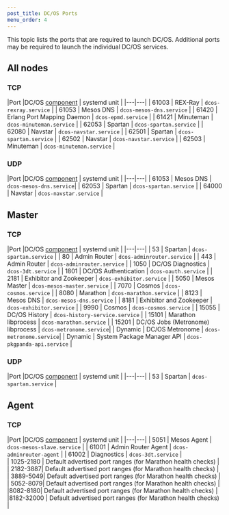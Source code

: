 ```yaml
---
post_title: DC/OS Ports
menu_order: 4
---
```


This topic lists the ports that are required to launch DC/OS. Additional ports may be required to launch the individual DC/OS services.

## All nodes

### TCP

|Port   |DC/OS [component](/docs/1.8/overview/components/) | systemd unit   | 
|---|---|
| 61003 | REX-Ray | `dcos-rexray.service` |
| 61053 | Mesos DNS | `dcos-mesos-dns.service` |
| 61420 | Erlang Port Mapping Daemon | `dcos-epmd.service` |
| 61421 | Minuteman | `dcos-minuteman.service` |
| 62053 | Spartan | `dcos-spartan.service` |
| 62080 | Navstar | `dcos-navstar.service` |
| 62501 | Spartan | `dcos-spartan.service` |
| 62502 | Navstar | `dcos-navstar.service` |
| 62503 | Minuteman | `dcos-minuteman.service` |

### UDP
|Port   |DC/OS [component](/docs/1.8/overview/components/) | systemd unit   | 
|---|---|
| 61053 | Mesos DNS | `dcos-mesos-dns.service`|
| 62053 | Spartan | `dcos-spartan.service` |
| 64000 | Navstar | `dcos-navstar.service` |

## Master

### TCP

|Port   |DC/OS [component](/docs/1.8/overview/components/) | systemd unit   | 
|---|---|
| 53    | Spartan | `dcos-spartan.service` |
| 80    | Admin Router | `dcos-adminrouter.service` |
| 443   | Admin Router | `dcos-adminrouter.service` |
| 1050  | DC/OS Diagnostics | `dcos-3dt.service` |
| 1801  | DC/OS Authentication | `dcos-oauth.service` |
| 2181  | Exhibitor and Zookeeper | `dcos-exhibitor.service` |
| 5050  | Mesos Master | `dcos-mesos-master.service` |
| 7070  | Cosmos | `dcos-cosmos.service` |
| 8080  | Marathon | `dcos-marathon.service` |
| 8123  | Mesos DNS | `dcos-mesos-dns.service` |
| 8181  | Exhibitor and Zookeeper | `dcos-exhibitor.service` |
| 9990  | Cosmos | `dcos-cosmos.service` |
| 15055 | DC/OS History | `dcos-history-service.service` |
| 15101 | Marathon libprocess | `dcos-marathon.service` |
| 15201 | DC/OS Jobs (Metronome) libprocess | `dcos-metronome.service`|
|  Dynamic | DC/OS Metronome | `dcos-metronome.service`|
|  Dynamic | System Package Manager API | `dcos-pkgpanda-api.service` | 

### UDP

|Port   |DC/OS [component](/docs/1.8/overview/components/) | systemd unit   | 
|---|---|
| 53 | Spartan | `dcos-spartan.service` |

## Agent

### TCP

|Port   |DC/OS [component](/docs/1.8/overview/components/) | systemd unit   | 
|---|---|
| 5051  |  Mesos Agent | `dcos-mesos-slave.service` |
| 61001 |  Admin Router Agent | `dcos-adminrouter-agent` |
|  61002 | Diagnostics | `dcos-3dt.service` |  
|  1025-2180 | Default advertised port ranges (for Marathon health checks) |  
|   2182-3887| Default advertised port ranges (for Marathon health checks) |  
|  3889-5049| Default advertised port ranges (for Marathon health checks) |  
| 5052-8079| Default advertised port ranges (for Marathon health checks) |  
|8082-8180| Default advertised port ranges (for Marathon health checks) |  
|8182-32000 | Default advertised port ranges (for Marathon health checks) |



